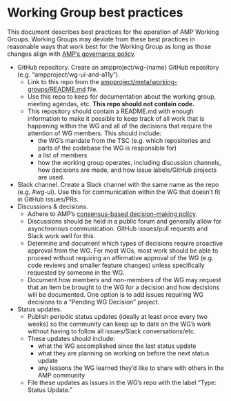 # Working Group best practices

This document describes best practices for the operation of AMP Working Groups.  Working Groups may deviate from these best practices in reasonable ways that work best for the Working Group as long as those changes align with [AMP’s governance policy](../GOVERNANCE.md).

* GitHub repository.  Create an ampproject/wg-{name} GitHub repository (e.g. “ampproject/wg-ui-and-a11y”).
  * Link to this repo from the [ampproject/meta/working-groups/README.md](README.md) file.
  * Use this repo to keep for documentation about the working group, meeting agendas, etc.  **This repo should not contain code.**
  * This repository should contain a README.md with enough information to make it possible to keep track of all work that is happening within the WG and all of the decisions that require the attention of WG members.  This should include:
    * the WG’s mandate from the TSC (e.g. which repositories and parts of the codebase the WG is responsible for)
    * a list of members
    * how the working group operates, including discussion channels, how decisions are made, and how issue labels/GitHub projects are used.
* Slack channel.  Create a Slack channel with the same name as the repo (e.g. #wg-ui).  Use this for communication within the WG that doesn’t fit in GitHub issues/PRs.
* Discussions & decisions.
  * Adhere to AMP’s [consensus-based decision-making policy](../GOVERNANCE.md#decision-making-policy).
  * Discussions should be held in a public forum and generally allow for asynchronous communication.  GitHub issues/pull requests and Slack work well for this.
  * Determine and document which types of decisions require proactive approval from the WG.  For most WGs, most work should be able to proceed without requiring an affirmative approval of the WG (e.g. code reviews and smaller feature changes) unless specifically requested by someone in the WG.
  * Document how members and non-members of the WG may request that an item be brought to the WG for a decision and how decisions will be documented.  One option is to add issues requiring WG decisions to a “Pending WG Decision” project.
* Status updates.
  * Publish periodic status updates (ideally at least once every two weeks) so the community can keep up to date on the WG’s work without having to follow all issues/Slack conversations/etc.
  * These updates should include:
    * what the WG accomplished since the last status update
    * what they are planning on working on before the next status update
    * any lessons the WG learned they’d like to share with others in the AMP community
  * File these updates as issues in the WG’s repo with the label “Type: Status Update.”
